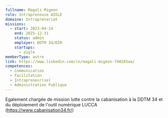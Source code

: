 ```yaml
---
fullname: Magali Migeon
role: Intrapreneuse AIGLE
domaine: Intraprenariat
missions:
  - start: 2023-04-24
    end: 2025-12-31
    status: admin
    employer: DDTM 34/DIR
    startups:
      - aigle
memberType: autre
link: https://www.linkedin.com/in/magali-migeon-740265aa/
competences:
  - Communication
  - Facilitation
  - Intrapreneur(se)
  - Administration Publique
---
```

Egalement chargée de mission lutte contre la cabanisation à la DDTM 34 et du déploiement de l'outil numérique  LUCCA (https://www.cabanisation34.fr/)